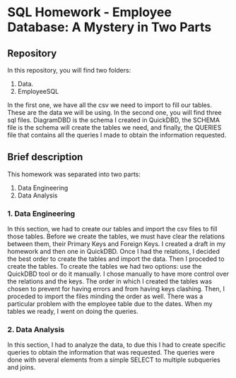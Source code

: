 # SQL Homework - Employee Database: A Mystery in Two Parts

## Repository

In this repository, you will find two folders:
1. Data.
2. EmployeeSQL

In the first one, we have all the csv we need to import to fill our tables. These are the data we will be using.
In the second one, you will find three sql files. DiagramDBD is the schema I created in QuickDBD, the SCHEMA file is the schema will create the tables we need, and finally, the QUERIES file that contains all the queries I made to obtain the information requested. 


## Brief description

This homework was separated into two parts:
1. Data Engineering
2. Data Analysis

### 1. Data Engineering

In this section, we had to create our tables and import the csv files to fill those tables. Before we create the tables, we must have clear the relations between them, their Primary Keys and Foreign Keys. I created a draft in my homework and then one in QuickDBD. Once I had the relations, I decided the best order to create the tables and import the data. Then I proceded to create the tables. 
To create the tables we had two options: use the QuickDBD tool or do it manually. I chose manually to have more control over the relations and the keys. The order in which I created the tables was chosen to prevent for having errors and from having keys clashing. 
Then, I proceded to import the files minding the order as well. There was a particular problem with the employee table due to the dates.
When my tables we ready, I went on doing the queries.


### 2. Data Analysis

In this section, I had to analyze the data, to due this I had to create specific queries to obtain the information that was requested. 
The queries were done with several elements from a simple SELECT to multiple subqueries and joins. 
